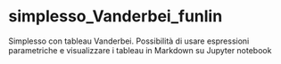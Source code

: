 # simplesso_Vanderbei_funlin
Simplesso con tableau Vanderbei.
Possibilità di usare espressioni parametriche e visualizzare i tableau in Markdown su Jupyter notebook
